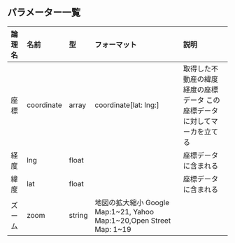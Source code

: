 ## パラメーター一覧  


|論理名|名前|型|フォーマット|説明|
|:---|:---|:---|:---|:---|
|座標|coordinate|array|coordinate[lat: lng:]|取得した不動産の緯度経度の座標データ この座標データに対してマーカを立てる
|経度|lng|float||座標データに含まれる|
|緯度|lat|float||座標データに含まれる|
|ズーム|zoom|string|地図の拡大縮小 Google Map:1~21, Yahoo Map:1~20,Open Street Map: 1~19 |
